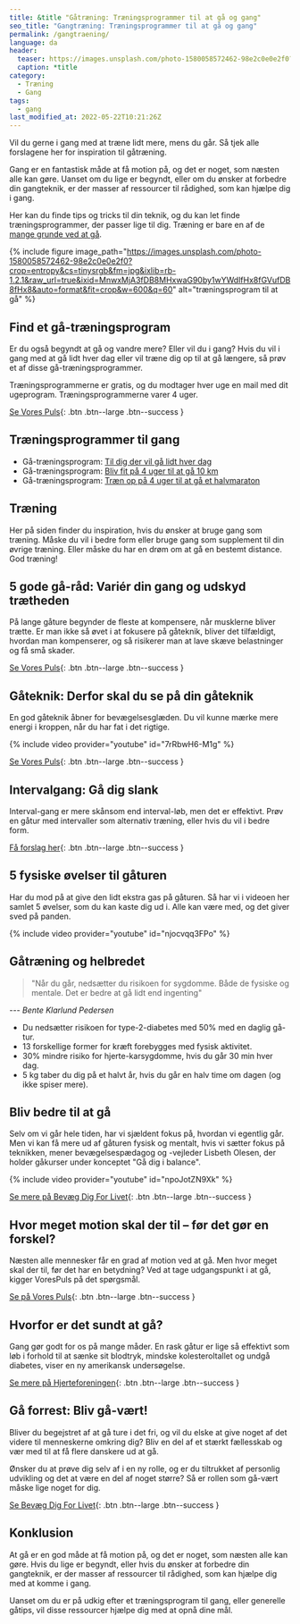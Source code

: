 ```yaml
---
title: &title "Gåtræning: Træningsprogrammer til at gå og gang"
seo_title: "Gangtræning: Træningsprogrammer til at gå og gang"
permalink: /gangtraening/
language: da
header:
  teaser: https://images.unsplash.com/photo-1580058572462-98e2c0e0e2f0?crop=entropy&cs=tinysrgb&fm=jpg&ixlib=rb-1.2.1&raw_url=true&ixid=MnwxMjA3fDB8MHxwaG90by1wYWdlfHx8fGVufDB8fHx8&auto=format&fit=crop&w=400&q=5
  caption: *title
category:
  - Træning
  - Gang
tags:
  - gang
last_modified_at: 2022-05-22T10:21:26Z
---
```


Vil du gerne i gang med at træne lidt mere, mens du går. Så tjek alle forslagene her for inspiration til gåtræning.

Gang er en fantastisk måde at få motion på, og det er noget, som næsten alle kan gøre. Uanset om du lige er begyndt, eller om du ønsker at forbedre din gangteknik, er der masser af ressourcer til rådighed, som kan hjælpe dig i gang.

Her kan du finde tips og tricks til din teknik, og du kan let finde træningsprogrammer, der passer lige til dig. Træning er bare en af de [mange grunde ved at gå](/gang-fordele-ved-at-gaa/).

{% include figure image_path="https://images.unsplash.com/photo-1580058572462-98e2c0e0e2f0?crop=entropy&cs=tinysrgb&fm=jpg&ixlib=rb-1.2.1&raw_url=true&ixid=MnwxMjA3fDB8MHxwaG90by1wYWdlfHx8fGVufDB8fHx8&auto=format&fit=crop&w=600&q=60" alt="træningsprogram til at gå" %}

## Find et gå-træningsprogram

Er du også begyndt at gå og vandre mere? Eller vil du i gang? Hvis du vil i gang med at gå lidt hver dag eller vil træne dig op til at gå længere, så prøv et af disse gå-træningsprogrammer.

Træningsprogrammerne er gratis, og du modtager hver uge en mail med dit ugeprogram. Træningsprogrammerne varer 4 uger.

[Se Vores Puls](https://vorespuls.dk/gang/artikler/find-et-gaa-traeningsprogram-der-passer-dig){: .btn .btn--large .btn--success }

## Træningsprogrammer til gang

- Gå-træningsprogram: [Til dig der vil gå lidt hver dag](https://vorespuls.dk/gang/artikler/gaa-traeningsprogram-til-dig-der-vil-gaa-lidt-hver-dag)
- Gå-træningsprogram: [Bliv fit på 4 uger til at gå 10 km](https://vorespuls.dk/gang/artikler/gaa-traeningsprogram-bliv-fit-paa-4-uger-til-at-gaa-10-km)
- Gå-træningsprogram: [Træn op på 4 uger til at gå et halvmaraton](https://vorespuls.dk/gang/artikler/gaa-traeningsprogram-traen-op-paa-4-uger-til-at-gaa-et-halvmaraton)

## Træning

Her på siden finder du inspiration, hvis du ønsker at bruge gang som træning. Måske du vil i bedre form eller bruge gang som supplement til din øvrige træning. Eller måske du har en drøm om at gå en bestemt distance. God træning!

## 5 gode gå-råd: Variér din gang og udskyd trætheden

På lange gåture begynder de fleste at kompensere, når musklerne bliver trætte. Er man ikke så øvet i at fokusere på gåteknik, bliver det tilfældigt, hvordan man kompenserer, og så risikerer man at lave skæve belastninger og få små skader.

[Se Vores Puls](https://vorespuls.dk/gang/artikler/5-gode-gaa-raad-vari%C3%A9r-din-gang-og-udskyd-traetheden){: .btn .btn--large .btn--success }

## Gåteknik: Derfor skal du se på din gåteknik

En god gåteknik åbner for bevægelsesglæden. Du vil kunne mærke mere energi i kroppen, når du har fat i det rigtige.

{% include video provider="youtube" id="7rRbwH6-M1g" %}

[Se Vores Puls](https://vorespuls.dk/gang/artikler/gaar-du-godt-derfor-skal-du-se-paa-din-gaateknik){: .btn .btn--large .btn--success }

## Intervalgang: Gå dig slank

Interval-gang er mere skånsom end interval-løb, men det er effektivt. Prøv en gåtur med intervaller som alternativ træning, eller hvis du vil i bedre form.

[Få forslag her](https://vorespuls.dk/gang/artikler/intervalgang-gaa-dig-slank){: .btn .btn--large .btn--success }

## 5 fysiske øvelser til gåturen

Har du mod på at give den lidt ekstra gas på gåturen. Så har vi i videoen her samlet 5 øvelser, som du kan kaste dig ud i. Alle kan være med, og det giver sved på panden.

 {% include video provider="youtube" id="njocvqq3FPo" %}

## Gåtræning og helbredet

> "Når du går, nedsætter du risikoen for sygdomme. Både de fysiske og mentale. Det er bedre at gå lidt end ingenting"

--- <cite>Bente Klarlund Pedersen</cite>

- Du nedsætter risikoen for type-2-diabetes med 50% med en daglig gå-tur.
- 13 forskellige former for kræft forebygges med fysisk aktivitet.
- 30% mindre risiko for hjerte-karsygdomme, hvis du går 30 min hver dag.
- 5 kg taber du dig på et halvt år, hvis du går en halv time om dagen (og ikke spiser mere).

## Bliv bedre til at gå

Selv om vi går hele tiden, har vi sjældent fokus på, hvordan vi egentlig går. Men vi kan få mere ud af gåturen fysisk og mentalt, hvis vi sætter fokus på teknikken, mener bevægelsespædagog og -vejleder Lisbeth Olesen, der holder gåkurser under konceptet "Gå dig i balance".

{% include video provider="youtube" id="npoJotZN9Xk" %}

[Se mere på Bevæg Dig For Livet](https://www.bevaegdigforlivet.dk/alt-taeller/bliv-bedre-til-at-gaa){: .btn .btn--large .btn--success }

## Hvor meget motion skal der til – før det gør en forskel?

Næsten alle mennesker får en grad af motion ved at gå. Men hvor meget skal der til, før det har en betydning? Ved at tage udgangspunkt i at gå, kigger VoresPuls på det spørgsmål.

[Se på Vores Puls](https://vorespuls.dk/kost-sundhed/artikler/hvor-meget-motion-skal-der-til-foer-det-goer-en-forskel){: .btn .btn--large .btn--success }

## Hvorfor er det sundt at gå?

Gang gør godt for os på mange måder. En rask gåtur er lige så effektivt som løb i forhold til at sænke sit blodtryk, mindske kolesteroltallet og undgå diabetes, viser en ny amerikansk undersøgelse.

[Se mere på Hjerteforeningen](https://hjerteforeningen.dk/2013/04/gaature-lige-saa-sundt-som-loeb/){: .btn .btn--large .btn--success }

## Gå forrest: Bliv gå-vært!

Bliver du begejstret af at gå ture i det fri, og vil du elske at give noget af det videre til menneskerne omkring dig? Bliv en del af et stærkt fællesskab og vær med til at få flere danskere ud at gå.

Ønsker du at prøve dig selv af i en ny rolle, og er du tiltrukket af personlig udvikling og det at være en del af noget større? Så er rollen som gå-vært måske lige noget for dig.

[Se Bevæg Dig For Livet](https://www.bevaegdigforlivet.dk/gang/til-dig-der-gaar/gaa-vaerter/hvad-er-en-gaa-vaert){: .btn .btn--large .btn--success }

## Konklusion

At gå er en god måde at få motion på, og det er noget, som næsten alle kan gøre. Hvis du lige er begyndt, eller hvis du ønsker at forbedre din gangteknik, er der masser af ressourcer til rådighed, som kan hjælpe dig med at komme i gang.

Uanset om du er på udkig efter et træningsprogram til gang, eller generelle gåtips, vil disse ressourcer hjælpe dig med at opnå dine mål.
